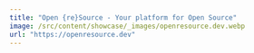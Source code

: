```yaml
---
title: "Open {re}Source - Your platform for Open Source"
image: /src/content/showcase/_images/openresource.dev.webp
url: "https://openresource.dev"
---
```

